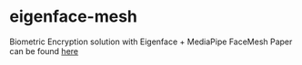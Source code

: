 # eigenface-mesh
Biometric Encryption solution with Eigenface + MediaPipe FaceMesh
Paper can be found [here](./paper/rspprcrypto.pdf)
